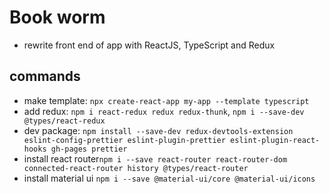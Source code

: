 # Book worm

- rewrite front end of app with ReactJS, TypeScript and Redux

## commands

- make template: `npx create-react-app my-app --template typescript`
- add redux: `npm i react-redux redux redux-thunk`, `npm i --save-dev @types/react-redux`
- dev package: `npm install --save-dev redux-devtools-extension eslint-config-prettier eslint-plugin-prettier eslint-plugin-react-hooks gh-pages prettier`
- install react router`npm i --save react-router react-router-dom connected-react-router history @types/react-router`
- install material ui `npm i --save @material-ui/core @material-ui/icons`
